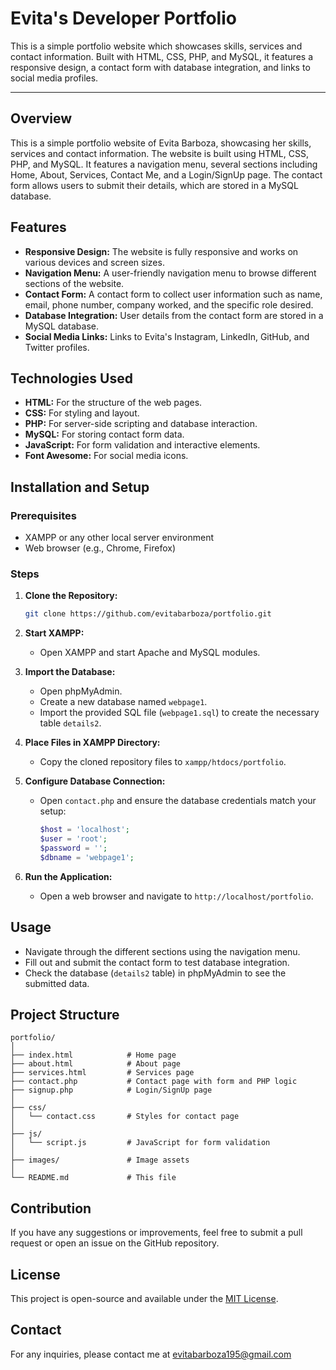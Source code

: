 # Evita's Developer Portfolio
This is a simple portfolio website which showcases skills, services and contact information. Built with HTML, CSS, PHP, and MySQL, it features a responsive design, a contact form with database integration, and links to social media profiles.

---

## Overview

This is a simple portfolio website of Evita Barboza, showcasing her skills, services and contact information. The website is built using HTML, CSS, PHP, and MySQL. It features a navigation menu, several sections including Home, About, Services, Contact Me, and a Login/SignUp page. The contact form allows users to submit their details, which are stored in a MySQL database.

## Features

- **Responsive Design:** The website is fully responsive and works on various devices and screen sizes.
- **Navigation Menu:** A user-friendly navigation menu to browse different sections of the website.
- **Contact Form:** A contact form to collect user information such as name, email, phone number, company worked, and the specific role desired.
- **Database Integration:** User details from the contact form are stored in a MySQL database.
- **Social Media Links:** Links to Evita's Instagram, LinkedIn, GitHub, and Twitter profiles.

## Technologies Used

- **HTML:** For the structure of the web pages.
- **CSS:** For styling and layout.
- **PHP:** For server-side scripting and database interaction.
- **MySQL:** For storing contact form data.
- **JavaScript:** For form validation and interactive elements.
- **Font Awesome:** For social media icons.

## Installation and Setup

### Prerequisites

- XAMPP or any other local server environment
- Web browser (e.g., Chrome, Firefox)

### Steps

1. **Clone the Repository:**
   ```bash
   git clone https://github.com/evitabarboza/portfolio.git
   ```
2. **Start XAMPP:**
   - Open XAMPP and start Apache and MySQL modules.

3. **Import the Database:**
   - Open phpMyAdmin.
   - Create a new database named `webpage1`.
   - Import the provided SQL file (`webpage1.sql`) to create the necessary table `details2`.

4. **Place Files in XAMPP Directory:**
   - Copy the cloned repository files to `xampp/htdocs/portfolio`.

5. **Configure Database Connection:**
   - Open `contact.php` and ensure the database credentials match your setup:
     
     ```php
     $host = 'localhost';
     $user = 'root';
     $password = '';
     $dbname = 'webpage1';
     ```

6. **Run the Application:**
   - Open a web browser and navigate to `http://localhost/portfolio`.

## Usage

- Navigate through the different sections using the navigation menu.
- Fill out and submit the contact form to test database integration.
- Check the database (`details2` table) in phpMyAdmin to see the submitted data.

## Project Structure

```
portfolio/
│
├── index.html            # Home page
├── about.html            # About page
├── services.html         # Services page
├── contact.php           # Contact page with form and PHP logic
├── signup.php            # Login/SignUp page
│
├── css/
│   └── contact.css       # Styles for contact page
│
├── js/
│   └── script.js         # JavaScript for form validation
│
├── images/               # Image assets
│
└── README.md             # This file
```

## Contribution

If you have any suggestions or improvements, feel free to submit a pull request or open an issue on the GitHub repository.

## License

This project is open-source and available under the [MIT License](LICENSE).

## Contact

For any inquiries, please contact me at evitabarboza195@gmail.com
